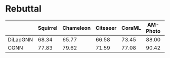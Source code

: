 # Rebuttal


|          | Squirrel | Chameleon | Citeseer | CoraML | AM-Photo | Snap-Patents | Roman-Empire | Arxiv-Year |
| -------- | -------- | --------- | -------- | ------ | -------- | ------------ | ------------ | ---------- |
| DiLapGNN | 68.34    | 65.77     | 66.58    | 73.45  | 88.00    | 63.38        | 85.26        | 63.19      |
| CGNN     | 77.83    | 79.62     | 71.59    | 77.08  | 90.42    | 72.89        | 92.87        | 66.16      |
